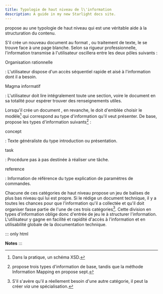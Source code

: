 ```yaml
---
title: Typologie de haut niveau de l\'information
description: A guide in my new Starlight docs site.
---
```


propose au une typologie de haut niveau qui est une véritable aide à la
structuration du contenu.

S\'il crée un nouveau document au format , ou traitement de texte, le se
trouve face à une page blanche. Selon sa rigueur professionnelle,
l\'information transmise à l\'utilisateur oscillera entre les deux pôles
suivants :

Organisation rationnelle

:   L\'utilisateur dispose d\'un accès séquentiel rapide et aisé à
    l\'information dont il a besoin.

Magma informatif

:   L\'utilisateur doit lire intégralement toute une section, voire le
    document en sa totalité pour espérer trouver des renseignements
    utiles.

Lorsqu\'il crée un document , en revanche, le doit d\'emblée choisir le
modèle[^1] qui correspond au type d\'information qu\'il veut présenter.
De base, propose les types d\'information suivants[^2] :

concept

:   Texte généraliste du type introduction ou présentation.

task

:   Procédure pas à pas destinée à réaliser une tâche.

reference

:   Information de référence du type explication de paramètres de
    commandes.

Chacune de ces catégories de haut niveau propose un jeu de balises de
plus bas niveau qui lui est propre. Si le rédige un document technique,
il y a toutes les chances pour que l\'information qu\'il a collectée et
qu\'il doit organiser fasse partie de l\'une de ces trois
catégories[^3]. Cette division en types d\'information oblige donc
d\'entrée de jeu le à structurer l\'information. L\'utilisateur y gagne
en facilité et rapidité d\'accès à l\'information et en utilisabilité
globale de la documentation technique.

::: only
html

**Notes**
:::

[^1]: Dans la pratique, un schéma XSD.

[^2]: propose trois types d\'information de base, tandis que la méthode
    Information Mapping en propose sept.

[^3]: S\'il s\'avère qu\'il a réellement besoin d\'une autre catégorie,
    il peut la créer *via* une spécialisation.
